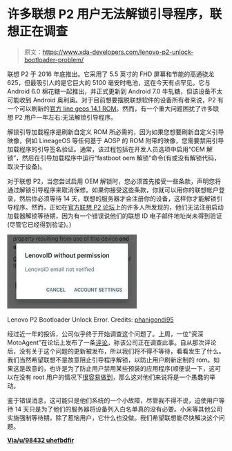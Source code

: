 # 许多联想 P2 用户无法解锁引导程序，联想正在调查

> 原文：<https://www.xda-developers.com/lenovo-p2-unlock-bootloader-problem/>

联想 P2 于 2016 年底推出。它采用了 5.5 英寸的 FHD 屏幕和节能的高通骁龙 625，但最吸引人的是它巨大的 5100 毫安时电池，这在今天有点罕见。它与 Android 6.0 棉花糖一起推出，并正式更新到 Android 7.0 牛轧糖，但该设备不太可能收到 Android 奥利奥。对于目前想要摆脱联想软件的设备所有者来说，P2 有一个可以刷新的[官方 line geos 14.1 ROM](https://forum.xda-developers.com/lenovo-p2/development/rom-lineageos-14-1-p2-t3766140)。然而，有一个重大问题困扰了许多联想 P2 用户一年左右:无法解锁引导程序。

解锁引导加载程序是刷新自定义 ROM 所必需的，因为如果您想要刷新自定义引导映像，例如 LineageOS 等任何基于 AOSP 的 ROM 附带的映像，您需要禁用引导加载程序的引导签名验证。通常，该过程包括在开发人员选项中启用“OEM 解锁”，然后在引导加载程序中运行“fastboot oem 解锁”命令(有或没有解锁代码，取决于设备)。

对于联想 P2，当您尝试启用 OEM 解锁时，您必须首先接受一些条款，声明您将通过解锁引导程序来取消保修。如果你接受这些条款，你就可以用你的联想帐户登录，然后你必须等待 14 天，联想的服务器才会注册你的设备，这样你才能解锁引导程序。然而，正如在[官方联想 P2 论坛](https://forums.lenovo.com/t5/P2-P2a42-Smartphones/Lenovo-p2-unlocking-bootloader/td-p/3642399)上的许多人所发现的，他们无法注册启动加载器解锁等待期，因为有一个错误说他们的联想 ID 电子邮件地址尚未得到验证(尽管它已经得到验证)。)

 <picture>![Lenovo P2 Bootloader Unlock](img/1a7e87fad279ca34b4cfa2a8a300bbc2.png)</picture> 

Lenovo P2 Bootloader Unlock Error. Credits: [phanigondi95](https://forums.lenovo.com/t5/user/viewprofilepage/user-id/1271172)

经过近一年的投诉，公司似乎终于开始调查这个问题了。上周，一位“资深 MotoAgent”在论坛上发布了一条[评论](https://forums.lenovo.com/t5/P2-P2a42-Smartphones/Lenovo-p2-unlocking-bootloader/m-p/4043322/highlight/true#M10444)，称该公司正在调查此事。自从那次评论后，没有关于这个问题的更新被发布，所以我们将不得不等待，看看发生了什么。我们当然希望联想不是故意阻止引导程序解锁，以防止用户刷新定制的 rom。如果这是故意的，也许是为了防止用户禁用某些预装的应用程序(顺便说一下，这可以在没有 root 用户的情况下[很容易做到](https://www.xda-developers.com/uninstall-carrier-oem-bloatware-without-root-access/)，那么这对他们来说将是一个愚蠢的举动。

鉴于错误消息，这可能只是他们系统的一个小故障，尽管我不得不说，迫使用户等待 14 天只是为了他们的服务器将设备列入白名单真的没有必要。小米等其他公司实施强制等待期，除了惹恼用户，它什么也没做。我们希望联想能尽快解决这个问题。

[**Via/u/98432 uhefbdfir**](https://www.reddit.com/r/LineageOS/comments/8dw1uv/lenovo_banned_bootloader_unlocking_after/)
